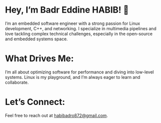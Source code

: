 # Hey, I’m Badr Eddine HABIB! 👋

I’m an embedded software engineer with a strong passion for Linux development, C++, and networking.
I specialize in multimedia pipelines and love tackling complex technical challenges, especially in 
the open-source and embedded systems space.

# What Drives Me:

I’m all about optimizing software for performance and diving into low-level systems. Linux is my 
playground, and I’m always eager to learn and collaborate.

# Let’s Connect:

Feel free to reach out at habibadro872@gmail.com.
